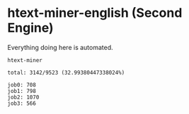 # htext-miner-english (Second Engine)

Everything doing here is automated.

```
htext-miner

total: 3142/9523 (32.99380447338024%)

job0: 708
job1: 798
job2: 1070
job3: 566
```